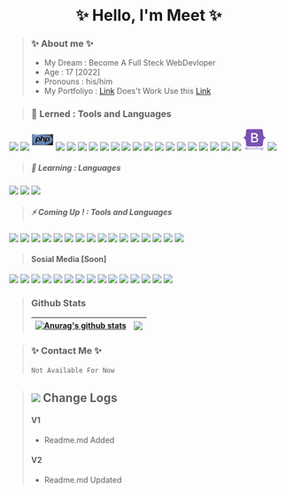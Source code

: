 <!-- Header -->
<h1 align="center">✨ Hello, I'm Meet ✨</h1>
<h3 align="center"></h3>

>### ✨ About me ✨
>+ My Dream : Become A Full Steck WebDevloper
>+ Age : 17 [2022]
>+ Pronouns : his/him
>+ My Portfoliyo : [Link](https://teamsm.myftp.org/) Does't Work Use this [Link](https://meetbhingradiya.github.io/MeetBhingradiya/)

>### 🔭 Lerned : Tools and Languages
<p align="left">
<img src="https://img.icons8.com/color/48/000000/html-5--v1.png"/>
<img src="https://img.icons8.com/color/48/000000/css3.png"/>
<img src="https://raw.githubusercontent.com/devicons/devicon/master/icons/php/php-original.svg" alt="php" width="40" height="40"/> <img src="https://img.icons8.com/color/48/000000/filezilla.png"/>
<img src="https://img.icons8.com/color/48/000000/javascript--v1.png"/>
<img src="https://img.icons8.com/color/48/000000/git.png"/>
<img src="https://img.icons8.com/sf-regular-filled/48/000000/github.png"/>
<img src="https://img.icons8.com/color/48/000000/maria-db.png"/>
<img src="https://img.icons8.com/color/48/000000/mysql-logo.png"/>
<img src="https://img.icons8.com/color/48/000000/visual-studio-code-2019.png"/>
<img src="https://img.icons8.com/color/48/000000/visual-studio--v2.png"/>
<img src="https://img.icons8.com/color/48/000000/tailwindcss.png"/>
<img src="https://img.icons8.com/color/48/000000/nodejs.png"/>
<img src="https://img.icons8.com/color/48/000000/mongodb.png"/>
<img src="https://img.icons8.com/fluency/48/000000/microsoft-excel-2019.png"/>
<img src="https://img.icons8.com/fluency/48/000000/microsoft-word-2019.png"/>
<img src="https://img.icons8.com/fluency/48/000000/microsoft-powerpoint-2019.png"/>
<img src="https://img.icons8.com/fluency/48/000000/microsoft-onenote-2019.png"/>
<img src="https://img.icons8.com/fluency/48/000000/google-drive--v2.png"/>
<img src="https://img.icons8.com/color/48/000000/codepen.png"/>
<img src="https://raw.githubusercontent.com/devicons/devicon/master/icons/bootstrap/bootstrap-plain-wordmark.svg" alt="bootstrap" width="40" height="40"/>
<img src="https://img.icons8.com/color/48/000000/typescript.png"/>
</p>

>##### 🌱 Learning : Languages
<p align="left">
<img src="https://img.icons8.com/nolan/48/react-native.png"/>
<img src="https://img.icons8.com/color/48/000000/sass.png"/>
<img src="https://img.icons8.com/color/48/000000/firebase.png"/>
</p>

>##### ⚡ Coming Up ! : Tools and Languages
<p align="left">
<img src="https://img.icons8.com/color/48/000000/c-programming.png"/>
<img src="https://img.icons8.com/color/48/000000/wordpress.png"/>
<img src="https://img.icons8.com/color/48/000000/c-sharp-logo.png"/>
<img src="https://img.icons8.com/color/48/000000/django.png"/>
<img src="https://img.icons8.com/color/48/000000/graphql.png"/>
<img src="https://img.icons8.com/color/48/000000/java-coffee-cup-logo--v1.png"/>
<img src="https://img.icons8.com/color/48/000000/python--v1.png"/>
<img src="https://img.icons8.com/color/48/000000/vue-js.png"/>
<img src="https://img.icons8.com/color/48/000000/flutter.png"/>
<img src="https://img.icons8.com/color/48/000000/angularjs.png"/>
<img src="https://img.icons8.com/color/48/000000/android-studio--v2.png"/>
<img src="https://img.icons8.com/color/48/000000/notepad-plus-plus.png"/>
<img src="https://img.icons8.com/color/48/000000/flask.png"/>
<img src="https://img.icons8.com/color/48/000000/unity.png"/>
<img src="https://img.icons8.com/fluency/48/000000/docker.png"/>
<img src="https://img.icons8.com/fluency/48/000000/swift.png"/>
</p>

>#### Sosial Media [Soon]
<p align="left">
<img src="https://img.icons8.com/fluency/48/000000/facebook-new.png"/>
<img src="https://img.icons8.com/fluency/48/000000/instagram-new.png"/>
<img src="https://img.icons8.com/fluency/48/000000/twitter.png"/>
<img src="https://img.icons8.com/fluency/48/000000/youtube-play.png"/>
<img src="https://img.icons8.com/fluency/48/000000/vk-circled.png"/>
<img src="https://img.icons8.com/fluency/48/000000/pinterest.png"/>
<img src="https://img.icons8.com/fluency/48/000000/stackoverflow.png"/>
<img src="https://img.icons8.com/color/48/000000/skype--v1.png"/>
<img src="https://img.icons8.com/color/48/000000/discord-logo.png"/>
<img src="https://img.icons8.com/color/48/000000/gmail-new.png"/>
<img src="https://img.icons8.com/fluency/48/000000/linkedin-2.png"/>
<img src="https://img.icons8.com/fluency/48/000000/patreon.png"/>
<img src="https://img.icons8.com/fluency/48/000000/reddit.png"/>
<img src="https://img.icons8.com/fluency/48/000000/stackexchange.png"/>
<img src="https://img.icons8.com/fluency/48/000000/reddit.png"/>
</p>

>### Github Stats
>
>| <a href="https://github.com/anuraghazra/github-readme-stats"><img align="center" src="https://github-readme-stats.vercel.app/api?username=MeetBhingradiya&show_icons=true&include_all_commits=true&theme=buefy&hide_border=true" alt="Anurag's github stats" /></a> | <a href="https://github.com/anuraghazra/github-readme-stats"><img align="center" src="https://github-readme-stats.vercel.app/api/top-langs/?username=MeetBhingradiya&layout=compact&theme=buefy&hide_border=true" /></a> |
>| ------------- | ------------- |

<!-- >#### ✨ My Favorite Games ✨

> <img src="https://img.icons8.com/color/48/000000/minecraft-logo--v1.png"/>
><img src="https://img.icons8.com/color/48/000000/hay-day.png"/> -->

>### ✨ Contact Me ✨
>
> ```Not Available For Now```

>## <img src="https://img.icons8.com/fluency/16/000000/rotate-right.png"/> Change Logs
>
> #### V1
> + Readme.md Added
>
> #### V2
> + Readme.md Updated